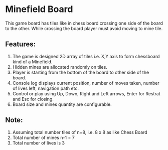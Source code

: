 # Minefield Board 

This game board has tiles like in chess board crossing one side of the board to the other. While crossing the board player must avoid moving to mine tile. 

## Features:

1. The game is designed 2D array of tiles i.e. X,Y axis to form chessboard kind of a Minefield.
1. Hidden mines are allocated randomly on tiles.
1. Player is starting from the bottom of the board to other side of the board. 
1. Console log displays current position, number of moves taken, number of lives left, navigation path etc.
1. Control or play using Up, Down, Right and Left arrows, Enter for Restrat and Esc for closing. 
1. Board size and mines quantity are configurable.


## Note:

1. Assuming total number tiles of n=8, i.e. 8 x 8 as like Chess Board
1. Total number of mines n-1 = 7
1. Total number of lives is 3